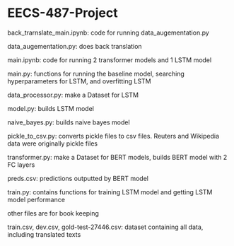 # EECS-487-Project

back_trarnslate_main.ipynb: code for running data_augementation.py

data_augementation.py: does back translation

main.ipynb: code for running 2 transformer models and 1 LSTM model

main.py: functions for running the baseline model, searching hyperparameters for LSTM, and overfitting LSTM

data_processor.py: make a Dataset for LSTM

model.py: builds LSTM model

naive_bayes.py: builds naive bayes model

pickle_to_csv.py: converts pickle files to csv files. Reuters and Wikipedia data were originally pickle files

transformer.py: make a Dataset for BERT models, builds BERT model with 2 FC layers

preds.csv: predictions outputted by BERT model

train.py: contains functions for training LSTM model and getting LSTM model performance

other files are for book keeping






train.csv, dev.csv, gold-test-27446.csv: dataset containing all data, including translated texts

